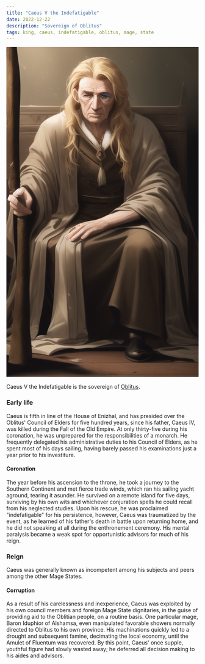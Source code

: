 ```yaml
---
title: "Caeus V the Indefatigable"
date: 2022-12-22
description: "Sovereign of Oblitus"
tags: king, caeus, indefatigable, oblitus, mage, state
---
```


![main](caeus.png)

Caeus V the Indefatigable is the sovereign of [Oblitus](../oblitus/).


### Early life

Caeus is fifth in line of the House of Enizhal, and has presided over the Oblitus'
Council of Elders for five hundred years, since his father, Caeus IV, was killed during the Fall of the
Old Empire. At only thirty-five during his coronation, he was unprepared for
the responsibilities of a monarch. He frequently delegated his administrative
duties to his Council of Elders, as he spent most of his days sailing, having
barely passed his examinations just a year prior to his investiture.

#### Coronation

The year before his ascension to the throne, he took a journey to the Southern
Continent and met fierce trade winds, which ran his sailing yacht aground,
tearing it asunder. He survived on a remote island for five days, surviving
by his own wits and whichever conjuration spells he could recall from his
neglected studies. Upon his rescue, he was proclaimed "indefatigable" for
his persistence, however, Caeus was traumatized by the event, as he learned of his
father's death in battle upon returning home, and he did not speaking at
all during the enthronement ceremony. His mental paralysis became a weak spot
for opportunistic advisors for much of his reign.

### Reign

Caeus was generally known as incompetent among his subjects and peers among
the other Mage States.

#### Corruption

As a result of his carelessness and inexperience, Caeus was exploited by his own
council members and foreign Mage State dignitaries, in the guise of providing aid
to the Oblitian people, on a routine basis. One particular mage, Baron
Iduphior of Alshamsa, even manipulated favorable showers normally directed
to Oblitus to his own province.  His machinations quickly led to a drought
and subsequent famine, decimating the local economy, until the
Amulet of Fluentum was recovered. By this point, Caeus' once supple, youthful figure had slowly wasted
away; he deferred all decision making to his aides and advisors.
